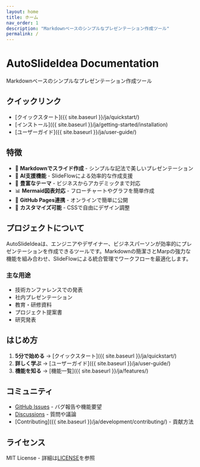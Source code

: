 ```yaml
---
layout: home
title: ホーム
nav_order: 1
description: "Markdownベースのシンプルなプレゼンテーション作成ツール"
permalink: /
---
```


# AutoSlideIdea Documentation

Markdownベースのシンプルなプレゼンテーション作成ツール

## クイックリンク

- [クイックスタート]({{ site.baseurl }}/ja/quickstart/)
- [インストール]({{ site.baseurl }}/ja/getting-started/installation)
- [ユーザーガイド]({{ site.baseurl }}/ja/user-guide/)

## 特徴

- 📝 **Markdownでスライド作成** - シンプルな記法で美しいプレゼンテーション
- 🤖 **AI支援機能** - SlideFlowによる効率的な作成支援
- 🎨 **豊富なテーマ** - ビジネスからアカデミックまで対応
- 📊 **Mermaid図表対応** - フローチャートやグラフを簡単作成
- 🚀 **GitHub Pages連携** - オンラインで簡単に公開
- 🔧 **カスタマイズ可能** - CSSで自由にデザイン調整

## プロジェクトについて

AutoSlideIdeaは、エンジニアやデザイナー、ビジネスパーソンが効率的にプレゼンテーションを作成できるツールです。Markdownの簡潔さとMarpの強力な機能を組み合わせ、SlideFlowによる統合管理でワークフローを最適化します。

### 主な用途

- 技術カンファレンスでの発表
- 社内プレゼンテーション
- 教育・研修資料
- プロジェクト提案書
- 研究発表

## はじめ方

1. **5分で始める** → [クイックスタート]({{ site.baseurl }}/ja/quickstart/)
2. **詳しく学ぶ** → [ユーザーガイド]({{ site.baseurl }}/ja/user-guide/)
3. **機能を知る** → [機能一覧]({{ site.baseurl }}/ja/features/)

## コミュニティ

- [GitHub Issues](https://github.com/dobachi/AutoSlideIdea/issues) - バグ報告や機能要望
- [Discussions](https://github.com/dobachi/AutoSlideIdea/discussions) - 質問や議論
- [Contributing]({{ site.baseurl }}/ja/development/contributing/) - 貢献方法

## ライセンス

MIT License - 詳細は[LICENSE](https://github.com/dobachi/AutoSlideIdea/blob/main/LICENSE)を参照